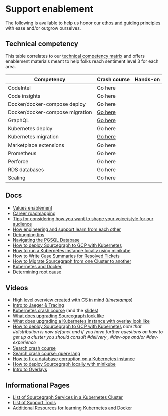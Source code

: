 # Support enablement

The following is available to help us honor our [ethos and guiding principles](../index.md) with ease and/or outgrow ourselves.

## Technical competency

This table correlates to our [technical competency matrix](https://docs.google.com/spreadsheets/d/1npAo9c_yDGreh1KlUgG0qlG6nTNwW39sl4vTmAvwQu0/edit#gid=0) and offers enablement materials meant to help folks reach sentiment level 3 for each area.

| Competency                      | Crash course                                                                                                    | Hands-on |
| ------------------------------- | --------------------------------------------------------------------------------------------------------------- | -------- |
| CodeIntel                       | Go here                                                                                                         |          |
| Code insights                   | Go here                                                                                                         |          |
| Docker/docker-compose deploy    | Go here                                                                                                         |          |
| Docker/docker-compose migration | [Go here](docker-compose-migrations.md)                                                                         |          |
| GraphQL                         | [Go here](https://docs.google.com/presentation/d/1qgid2A0D0ycNidRfzsl2YrmjKTPiG_W8HPoECdgXwLE/edit?usp=sharing) |          |
| Kubernetes deploy               | Go here                                                                                                         |          |
| Kubernetes migration            | [Go here](k8-migration.md)                                                                                      |          |
| Marketplace extensions          | Go here                                                                                                         |          |
| Prometheus                      | Go here                                                                                                         |          |
| Perforce                        | Go here                                                                                                         |          |
| RDS databases                   | Go here                                                                                                         |          |
| Scaling                         | Go here                                                                                                         |          |

## Docs

- [Values enablement](support-values-enablement.md)
- [Career roadmapping](../../career-growth/career-roadmap.md)
- [Tips for considering how you want to shape your voice/style for our audience](shape-your-voice.md)
- [How engineering and support learn from each other](eng-support-learn-from-eachother.md)
- [Debugging tips](debugging-tips.md)
- [Navigating the PGSQL Database](pgsql-guide.md)
- [How to deploy Sourcegraph to GCP with Kubernetes](gcp-sg-k8s.md)
- [How to run a Kubernetes instance locally using minikube](minikube.md)
- [How to Write Case Summaries for Resolved Tickets](zendesk-ticket-exporter.md)
- [How to Migrate Sourcegraph from one Cluster to another](k8-migration.md)
- [Kubernetes and Docker](k8s-resources.md)
- [Determining root cause](root-cause.md)

## Videos

- [High level overview created with CS in mind](https://drive.google.com/file/d/1Veat9m5gb8O0fL37b-lD5rl5fKToTmb6/view?usp=sharing) ([_timestamps_](high-level-overview-index.md))
- [Intro to Jaeger & Tracing](https://drive.google.com/file/d/17mnCqJWJ1C855hl73hV1Y5S-1EOzusgX/view?usp=sharing)
- [Kubernetes crash course](https://drive.google.com/file/d/1mmD3NZaxAGiIwGLvYxK80DjuQco7z5JL/view?usp=sharing) (and the [slides](https://docs.google.com/presentation/d/155SXUleQP8X7tvhaxudkdxHuFXgFKy2d0AAu0GLUc1o/edit?usp=sharing))
- [What does upgrading Sourcegraph look like](https://drive.google.com/file/d/1oIrKJPo9hvc2UMfpb-a57HV9fCYEcS9n/view)
- [What does upgrading a Kubernetes instance with overlay look like](https://drive.google.com/file/d/1aWsXejG2qeFKGrY5BGzpSabwGuU1gLM3/view?usp=sharing)
- [How to deploy Sourcegraph to GCP with Kubernetes](https://drive.google.com/file/d/10uIp-rcN3nRa0FguScHU3NRrcXxgy6C7/view?usp=sharing) _note that #distribution is now defunct and if you have further questions on how to get up a cluster you should consult #delivery , #dev-ops and/or #dev-experience_
- [Search crash course](https://drive.google.com/file/d/1OEDgTJAaaEL5N0bcxSbRbBrdi8FU_ZPN/view?usp=sharing)
- [Search crash course: query lang](https://drive.google.com/file/d/1DOEKW279FbxipJCM6vDdKzly6epgNyyD/view?usp=sharing)
- [How to fix a database corruption on a Kubernetes instance](https://drive.google.com/file/d/1NlAA6nKp4W_iKU9TWga1OtUje3Ua85n0/view?usp=sharing)
- [How to deploy Sourcegraph locally with minikube](https://drive.google.com/file/d/1t4lFa6PwPkkXFiGVrS3ST-NnkH99OqOL/view?usp=sharing)
- [Intro to Overlays](https://drive.google.com/file/d/1S82jOsrNu4zUegj5Fich9njcav80vLVd/view?usp=sharing)

## Informational Pages

- [List of Sourcegraph Services in a Kubernetes Cluster](https://sourcegraph.github.io/support-tools/List%20of%20Pods/)
- [List of Support Tools](../../tools/index.md)
- [Additional Resources for learning Kubernetes and Docker](k8s-resources.md)
